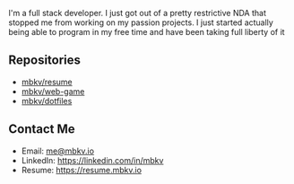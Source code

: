 I'm a full stack developer. I just got out of a pretty restrictive NDA that
stopped me from working on my passion projects. I just started actually being
able to program in my free time and have been taking full liberty of it

## Repositories

- [mbkv/resume](https://github.com/mbkv/resume)
- [mbkv/web-game](https://github.com/mbkv/web-game)
- [mbkv/dotfiles](https://github.com/mbkv/dotfiles)

## Contact Me

- Email: me@mbkv.io
- LinkedIn: https://linkedin.com/in/mbkv
- Resume: https://resume.mbkv.io

